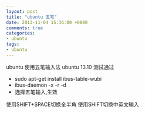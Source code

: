```yaml
---
layout: post
title: "ubuntu 五笔"
date: 2013-11-04 15:36:00 +0800
comments: true
categories:
- ubuntu
tags:
- ubuntu
---
```


ubuntu 使用五笔输入法
ubuntu 13.10 测试通过

* sudo apt-get install ibus-table-wubi
* ibus-daemon -x -r -d
* 选择五笔输入,生效

使用SHIFT+SPACE切换全半角
使用SHIFT切换中英文输入







